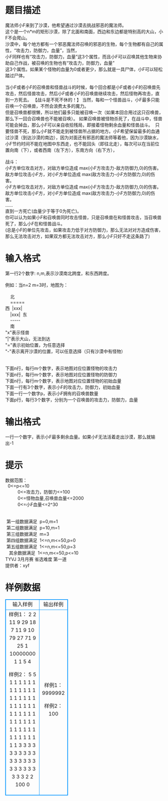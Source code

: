 # 

 
 # 题目描述 
魔法师小F来到了沙漠，他希望通过沙漠去挑战邪恶的魔法师。<BR>这个是一个n*m的矩形沙漠，除了北面和南面，西边和东边都是特别高的大山，小F不会爬山。<BR>沙漠中，每个地方都有一个邪恶魔法师召唤的邪恶的生物，每个生物都有自己的属性，“攻击力，防御力，血量”，当然，<BR>小F同样也有“攻击力，防御力，血量”这3个属性，而且小F可以召唤其他生物来协助自己作战，被召唤的生物也有“攻击力，防御力，血量”<BR>这3个属性。如果某个怪物的血量为0或者更少，那么就是一具尸体，小F可以轻松踏过尸体。<BR><BR>当小F或者小F的召唤兽和怪兽战斗的时候，每个回合都是小F或者小F的召唤兽先攻击，然后怪兽攻击，然后小F或者小F的召唤兽继续攻击，然后怪物再攻击，直到一方死去。&nbsp;【战斗是不死不休的！】&nbsp;当然，每和一个怪兽战斗，小F最多只能召唤一个召唤兽，不然会浪费太多的魔力。<BR>但是召唤兽都很懒，所以他们最多只能被召唤一次（如果本回合用过这只召唤兽，那么下一回合召唤兽也不能被召唤）。&nbsp;如果召唤兽被怪物杀死了，在战斗中，怪兽可能会掉血，那么小F可以亲自收拾残局，即接着怪物剩余血量和怪兽战斗。&nbsp;&nbsp;只要怪兽不死，那么小F就不能走到被怪兽所占据的地方。小F希望保留最多的血通过沙漠（到达沙漠的南边），因为对面还有邪恶的魔法师等着他，因为沙漠缺水，小F节约时间不能在地图中东西走，也不能回头（即往北走），每次可以在当前位置向南（下），或者西南（左下方），东南方向（右下方），<BR><BR>战斗：<BR>小F方单位攻击对方，对敌方单位造成&nbsp;max(小F方攻击力-敌方防御力,0)的伤害。<BR>敌方单位攻击小F方，对小F方单位造成&nbsp;max(敌方攻击力-小F方防御力,0)的伤害。<BR>小F方单位攻击对方，对敌方单位造成&nbsp;max(小F方攻击力-敌方防御力,0)的伤害。<BR>敌方单位攻击小F方，对小F方单位造成&nbsp;max(敌方攻击力-小F方防御力,0)的伤害。<BR>......<BR>直到一方死亡(血量少于等于0为死亡)。<BR>你可以认为如果小F和召唤兽同时攻击怪兽，只是召唤兽在和怪兽攻击，当召唤兽死了，那么小F在和怪兽战斗。<BR>(总是小F的单位先攻击，如果攻击力低于对方防御力，那么无法对对方造成伤害，那么无法攻击对方，如果双方都无法攻击对方，那么小F只好不走这条路了)<BR> 

 
 # 输入格式 
第一行2个数字:&nbsp;n,m,表示沙漠南北跨度，和东西跨度。<BR><BR>例如：当n=2&nbsp;m=3时，地图为：<BR><BR>&nbsp;&nbsp;&nbsp;&nbsp;北<BR>&nbsp;&nbsp;&nbsp;&nbsp;=====<BR>西&nbsp;&nbsp;|xxx|<BR>&nbsp;&nbsp;&nbsp;&nbsp;|xxx|&nbsp;&nbsp;东<BR>&nbsp;&nbsp;&nbsp;&nbsp;-----<BR>&nbsp;&nbsp;&nbsp;&nbsp;南<BR>"x"表示怪兽<BR>"|"表示大山，无法到达<BR>"="表示初始位置，为任意选择<BR>"-"表示离开沙漠的位置，可以任意选择（只有沙漠中有怪物）<BR><BR><BR>下面n行，每行m个数字，表示地图对应位置怪物的攻击力<BR>下面n行，每行m个数字，表示地图对应位置怪物的防御力<BR>下面n行，每行m个数字，表示地图对应位置怪物的初始血量<BR>下面一行有3个数字，表示小F的攻击力，防御力，初始血量<BR>下面一行一个数字p，表示小F拥有的召唤兽数量<BR>下面p行，每行3个数字，分别为一个召唤兽的攻击力，防御力，血量<BR> 

 
 # 输出格式 
一行一个数字，表示小F最多剩余血量。如果小F无法活着走出沙漠，那么就输出-1 

 
 # 提示 
数据范围：<BR>	&nbsp;&nbsp;0&lt;=p&lt;=10<BR>&nbsp;&nbsp;&nbsp;&nbsp;&nbsp;&nbsp;&nbsp;&nbsp;&nbsp;&nbsp;0&lt;=攻击力，防御力&lt;=100<BR>&nbsp;&nbsp;&nbsp;&nbsp;&nbsp;&nbsp;&nbsp;&nbsp;&nbsp;&nbsp;0&lt;=怪物血量,召唤兽血量&lt;=2000<BR>&nbsp;&nbsp;&nbsp;&nbsp;&nbsp;&nbsp;&nbsp;&nbsp;&nbsp;&nbsp;0&lt;=小F血量&lt;=2^30<BR>&nbsp;&nbsp;&nbsp;&nbsp;&nbsp;&nbsp;&nbsp;&nbsp;&nbsp;&nbsp;<BR><BR>&nbsp;第一组数据满足&nbsp;&nbsp;p=0,m=1<BR>&nbsp;第二组数据满足&nbsp;&nbsp;p=10,m=1<BR>&nbsp;第三组数据满足&nbsp;&nbsp;m=3<BR>&nbsp;第四组数据满足&nbsp;&nbsp;1&lt;=n,m&lt;=50,p=0<BR>&nbsp;第五组数据满足&nbsp;&nbsp;1&lt;=n,m&lt;=50,p=3<BR>&nbsp;&nbsp;&nbsp;其余数据满足&nbsp;&nbsp;1&lt;=n,m&lt;=50,p&lt;=10<BR>TYVJ&nbsp;3月月赛&nbsp;省选难度&nbsp;第一道<BR>提供者：xyf 
# 样例数据
<style>
        table,table tr th, table tr td { border:1px solid #0094ff; }
        table { width: 200px; min-height: 25px; line-height: 25px; text-align: center; border-collapse: collapse;}   
    </style>
<table>
	<tr>
		<td>输入样例</td>
		<td>输出样例</td>
	</tr>
<tr><td>样例1：
2 2
11 9 
29 18 
7 11 
9 10 
79 27 
71 9 
25 1 10000000
1
1 5 4

样例2：
5 5
1 1 1 1 1 
1 1 1 1 1
1 1 1 1 1
1 1 1 1 1
1 1 1 1 1
1 1 1 1 1
1 1 1 1 1
1 1 1 1 1
1 1 1 1 1
1 1 1 1 1 
3 3 3 3 3
3 3 3 3 3
3 3 3 3 3
3 3 3 3 3
3 3 3 3 3 
2 2 100
0


</td><td>样例1：
9999992

样例2：
100
</td></tr></table>
